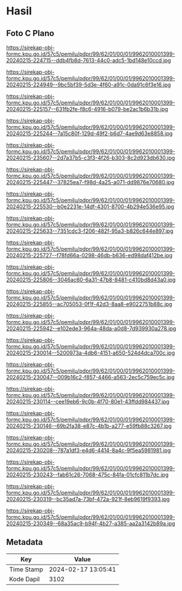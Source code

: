 # Hasil

## Foto C Plano

https://sirekap-obj-formc.kpu.go.id/57c5/pemilu/pdpr/99/62/01/00/01/9962010001399-20240215-224715--ddb4fb8d-7613-44c0-adc5-1bd148e10ccd.jpg

https://sirekap-obj-formc.kpu.go.id/57c5/pemilu/pdpr/99/62/01/00/01/9962010001399-20240215-224949--9bc5bf39-5d3e-4f60-a91c-0da91c6f3e16.jpg

https://sirekap-obj-formc.kpu.go.id/57c5/pemilu/pdpr/99/62/01/00/01/9962010001399-20240215-225157--631fb2fe-f8c6-4916-b079-be2ac1b6b31b.jpg

https://sirekap-obj-formc.kpu.go.id/57c5/pemilu/pdpr/99/62/01/00/01/9962010001399-20240215-225244--7a15c80f-129d-49f2-b6d7-4ae9d63e8858.jpg

https://sirekap-obj-formc.kpu.go.id/57c5/pemilu/pdpr/99/62/01/00/01/9962010001399-20240215-235607--2d7a37b5-c3f3-4f26-b303-8c2d923db630.jpg

https://sirekap-obj-formc.kpu.go.id/57c5/pemilu/pdpr/99/62/01/00/01/9962010001399-20240215-225447--37825ea7-f98d-4a25-a071-dd9876e70680.jpg

https://sirekap-obj-formc.kpu.go.id/57c5/pemilu/pdpr/99/62/01/00/01/9962010001399-20240215-225530--b0e2231e-14df-4301-8700-4b294e536e95.jpg

https://sirekap-obj-formc.kpu.go.id/57c5/pemilu/pdpr/99/62/01/00/01/9962010001399-20240215-225633--7351cdc3-f206-482f-95a3-b826c644e897.jpg

https://sirekap-obj-formc.kpu.go.id/57c5/pemilu/pdpr/99/62/01/00/01/9962010001399-20240215-225727--f78fd66a-0298-46db-b636-ed98daf412be.jpg

https://sirekap-obj-formc.kpu.go.id/57c5/pemilu/pdpr/99/62/01/00/01/9962010001399-20240215-225806--3046ac60-6a31-47b8-8481-c410bd8d43a0.jpg

https://sirekap-obj-formc.kpu.go.id/57c5/pemilu/pdpr/99/62/01/00/01/9962010001399-20240215-225855--ac705053-0f1f-42d3-8aa8-e9022751b88c.jpg

https://sirekap-obj-formc.kpu.go.id/57c5/pemilu/pdpr/99/62/01/00/01/9962010001399-20240215-225942--e102ede3-964a-48da-a0d8-7d939930a278.jpg

https://sirekap-obj-formc.kpu.go.id/57c5/pemilu/pdpr/99/62/01/00/01/9962010001399-20240215-230014--5200973a-4db6-4151-a650-524d4dca700c.jpg

https://sirekap-obj-formc.kpu.go.id/57c5/pemilu/pdpr/99/62/01/00/01/9962010001399-20240215-230047--009b16c2-f857-4466-a563-2ec5c759ec5c.jpg

https://sirekap-obj-formc.kpu.go.id/57c5/pemilu/pdpr/99/62/01/00/01/9962010001399-20240215-230114--cee19eb6-9c0b-4f70-80e1-43ffdd984437.jpg

https://sirekap-obj-formc.kpu.go.id/57c5/pemilu/pdpr/99/62/01/00/01/9962010001399-20240215-230146--69b2fa38-e87c-4b1b-a277-e59fb88c3267.jpg

https://sirekap-obj-formc.kpu.go.id/57c5/pemilu/pdpr/99/62/01/00/01/9962010001399-20240215-230208--787a1df3-e4d6-4414-8a4c-9f5ea5981981.jpg

https://sirekap-obj-formc.kpu.go.id/57c5/pemilu/pdpr/99/62/01/00/01/9962010001399-20240215-230243--fab61c26-7068-475c-84fa-01cfc811b7dc.jpg

https://sirekap-obj-formc.kpu.go.id/57c5/pemilu/pdpr/99/62/01/00/01/9962010001399-20240215-230319--bc35ad7a-73bf-472a-921f-8eb9619f9393.jpg

https://sirekap-obj-formc.kpu.go.id/57c5/pemilu/pdpr/99/62/01/00/01/9962010001399-20240215-230349--68a35ac9-b94f-4b27-a385-aa2a3142b89a.jpg


## Metadata

| Key        | Value               |
| ---------- | ------------------- |
| Time Stamp | 2024-02-17 13:05:41 |
| Kode Dapil | 3102                |



